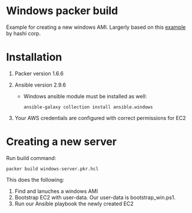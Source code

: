 # Windows packer build
Example for creating a new windows AMI. Largerly based on this [example](https://learn.hashicorp.com/tutorials/packer/getting-started-build-image) by hashi corp.

# Installation

1. Packer version 1.6.6
2. Ansible version 2.9.6
    - Windows ansible module must be installed as well:
    
        `ansible-galaxy collection install ansible.windows`

3. Your AWS credentials are configured with correct permissions for EC2 

# Creating a new server

Run build command:

`packer build windows-server.pkr.hcl`

This does the following:

1. Find and lanuches a windows AMI
2. Bootstrap EC2 with user-data. Our user-data is bootstrap_win.ps1.
3. Run our Ansible playbook the newly created EC2
